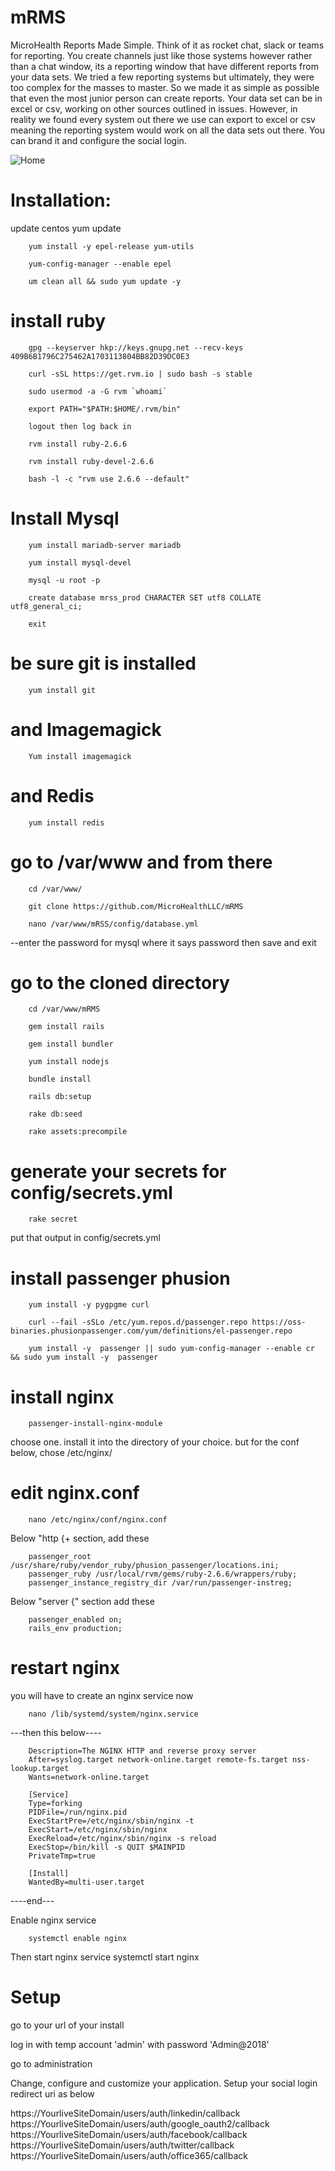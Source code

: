 # mRMS
MicroHealth Reports Made Simple.  Think of it as rocket chat, slack or teams for reporting.  You create channels just like those systems however rather than a chat window, its a reporting window that have different reports from your data sets.  We tried a few reporting systems but ultimately, they were too complex for the masses to master.  So we made it as simple as possible that even the most junior person can create reports.  Your data set can be in excel or csv, working on other sources outlined in issues.  However, in reality we found every system out there we use can export to excel or csv meaning the reporting system would work on all the data sets out there. You can brand it and configure the social login.

![Home](home.png)

# Installation:

update centos
        yum update

        yum install -y epel-release yum-utils

        yum-config-manager --enable epel

        um clean all && sudo yum update -y

# install ruby
        gpg --keyserver hkp://keys.gnupg.net --recv-keys 409B6B1796C275462A1703113804BB82D39DC0E3

        curl -sSL https://get.rvm.io | sudo bash -s stable

        sudo usermod -a -G rvm `whoami`

        export PATH="$PATH:$HOME/.rvm/bin"

        logout then log back in

        rvm install ruby-2.6.6

        rvm install ruby-devel-2.6.6

        bash -l -c "rvm use 2.6.6 --default"

# Install Mysql
        yum install mariadb-server mariadb

        yum install mysql-devel

        mysql -u root -p

        create database mrss_prod CHARACTER SET utf8 COLLATE utf8_general_ci;

        exit

# be sure git is installed
        yum install git

# and Imagemagick
        Yum install imagemagick

# and Redis
        yum install redis

# go to /var/www and from there
        cd /var/www/

        git clone https://github.com/MicroHealthLLC/mRMS

        nano /var/www/mRSS/config/database.yml

 --enter the password for mysql where it says password then save and exit

# go to the cloned directory
        cd /var/www/mRMS

        gem install rails

        gem install bundler

        yum install nodejs

        bundle install

        rails db:setup

        rake db:seed

        rake assets:precompile

# generate your secrets for config/secrets.yml
        rake secret

put that output in config/secrets.yml

# install passenger phusion

        yum install -y pygpgme curl

        curl --fail -sSLo /etc/yum.repos.d/passenger.repo https://oss-binaries.phusionpassenger.com/yum/definitions/el-passenger.repo

        yum install -y  passenger || sudo yum-config-manager --enable cr && sudo yum install -y  passenger

# install nginx
        passenger-install-nginx-module
 choose one.  install it into the directory of your choice.  but for the conf below, chose /etc/nginx/

# edit nginx.conf

        nano /etc/nginx/conf/nginx.conf

Below "http {+ section, add these

        passenger_root /usr/share/ruby/vendor_ruby/phusion_passenger/locations.ini;
        passenger_ruby /usr/local/rvm/gems/ruby-2.6.6/wrappers/ruby;
        passenger_instance_registry_dir /var/run/passenger-instreg;

Below "server {" section
add these

        passenger_enabled on;
        rails_env production;

# restart nginx
you will have to create an nginx service now

        nano /lib/systemd/system/nginx.service
        
---then this below----
        
        Description=The NGINX HTTP and reverse proxy server
        After=syslog.target network-online.target remote-fs.target nss-lookup.target
        Wants=network-online.target
        
        [Service]
        Type=forking
        PIDFile=/run/nginx.pid
        ExecStartPre=/etc/nginx/sbin/nginx -t
        ExecStart=/etc/nginx/sbin/nginx
        ExecReload=/etc/nginx/sbin/nginx -s reload
        ExecStop=/bin/kill -s QUIT $MAINPID
        PrivateTmp=true
        
        [Install]
        WantedBy=multi-user.target

----end---

Enable nginx service

        systemctl enable nginx

Then start nginx service 
       systemctl start nginx

# Setup
go to your url of your install

log in with temp account 'admin' with password 'Admin@2018'

go to administration

Change, configure and customize your application. Setup your social login redirect uri as below

https://YourliveSiteDomain/users/auth/linkedin/callback
https://YourliveSiteDomain/users/auth/google_oauth2/callback
https://YourliveSiteDomain/users/auth/facebook/callback
https://YourliveSiteDomain/users/auth/twitter/callback
https://YourliveSiteDomain/users/auth/office365/callback

